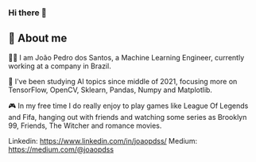 ### Hi there 👋

## 🚀 About me

🙋‍♂️ I am João Pedro dos Santos, a Machine Learning Engineer, currently working at a company in Brazil. 

📖 I've been studying AI topics since middle of 2021, focusing more on TensorFlow, OpenCV, Sklearn, Pandas, Numpy and Matplotlib. 

🎮 In my free time I do really enjoy to play games like League Of Legends and Fifa, hanging out with friends and watching some series as Brooklyn 99, Friends, The Witcher and romance movies.

Linkedin: https://www.linkedin.com/in/joaopdss/
Medium: https://medium.com/@joaopdss

